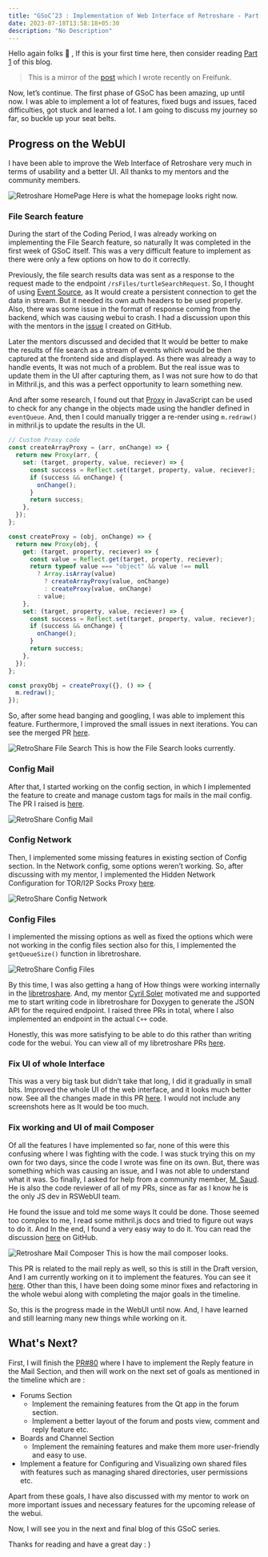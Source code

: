 ```yaml
---
title: "GSoC’23 : Implementation of Web Interface of Retroshare - Part 2"
date: 2023-07-18T13:58:18+05:30
description: "No Description"
---
```


Hello again folks 👋 ,
If this is your first time here, then consider reading [Part 1](https://blog.freifunk.net/2023/05/22/gsoc23-implementation-of-webui-of-retroshare/) of this blog.

> This is a mirror of the [post](https://blog.freifunk.net/2023/07/08/gsoc23-implementation-of-web-interface-of-retroshare-part-2/) which I wrote recently on Freifunk.

Now, let’s continue.
The first phase of GSoC has been amazing, up until now. I was able to implement
a lot of features, fixed bugs and issues, faced difficulties, got stuck and
learned a lot. I am going to discuss my journey so far, so buckle up your seat
belts.

## Progress on the WebUI

I have been able to improve the Web Interface of Retroshare very much in terms
of usability and a better UI. All thanks to my mentors and the community
members.

![Retroshare HomePage](https://blog.freifunk.net/wp-content/uploads/2023/07/Retroshare2-1536x841.png)
Here is what the homepage looks right now.

### File Search feature

During the start of the Coding Period, I was already working on implementing the
File Search feature, so naturally It was completed in the first week of GSoC
itself. This was a very difficult feature to implement as there were only a few
options on how to do it correctly.

Previously, the file search results data was sent as a response to the request
made to the endpoint `/rsFiles/turtleSearchRequest`. So, I thought of using
[Event Source](https://developer.mozilla.org/en-US/docs/Web/API/EventSource), as It would create a persistent connection to get the data in
stream. But it needed its own auth headers to be used properly. Also, there was
some issue in the format of response coming from the backend, which was causing
webui to crash. I had a discussion upon this with the mentors in the [issue](https://github.com/RetroShare/RSNewWebUI/issues/73) I
created on GitHub.

Later the mentors discussed and decided that It would be better to make the
results of file search as a stream of events which would be then captured at the
frontend side and displayed. As there was already a way to handle events, It was
not much of a problem. But the real issue was to update them in the UI after
capturing them, as I was not sure how to do that in Mithril.js, and this was a
perfect opportunity to learn something new.

And after some research, I found out that [Proxy](https://developer.mozilla.org/en-US/docs/Web/JavaScript/Reference/Global_Objects/Proxy) in JavaScript can be used to
check for any change in the objects made using the handler defined in
`eventQueue`. And, then I could manually trigger a re-render using `m.redraw()` in
mithril.js to update the results in the UI.

```js
// Custom Proxy code
const createArrayProxy = (arr, onChange) => {
  return new Proxy(arr, {
    set: (target, property, value, reciever) => {
      const success = Reflect.set(target, property, value, reciever);
      if (success && onChange) {
        onChange();
      }
      return success;
    },
  });
};

const createProxy = (obj, onChange) => {
  return new Proxy(obj, {
    get: (target, property, reciever) => {
      const value = Reflect.get(target, property, reciever);
      return typeof value === "object" && value !== null
        ? Array.isArray(value)
          ? createArrayProxy(value, onChange)
          : createProxy(value, onChange)
        : value;
    },
    set: (target, property, value, reciever) => {
      const success = Reflect.set(target, property, value, reciever);
      if (success && onChange) {
        onChange();
      }
      return success;
    },
  });
};

const proxyObj = createProxy({}, () => {
  m.redraw();
});
```

So, after some head banging and googling, I was able to implement this feature.
Furthermore, I improved the small issues in next iterations. You can see the
merged PR [here](https://github.com/RetroShare/RSNewWebUI/pull/74).

![RetroShare File Search](https://blog.freifunk.net/wp-content/uploads/2023/07/image-8-1536x841.png)
This is how the File Search looks currently.

### Config Mail

After that, I started working on the config section, in which I implemented the
feature to create and manage custom tags for mails in the mail config. The PR I
raised is [here](https://github.com/RetroShare/RSNewWebUI/pull/75).

![RetroShare Config Mail](https://blog.freifunk.net/wp-content/uploads/2023/07/image-9-1536x841.png)

### Config Network

Then, I implemented some missing features in existing section of Config section.
In the Network config, some options weren’t working. So, after discussing with
my mentor, I implemented the Hidden Network Configuration for TOR/I2P Socks
Proxy [here](https://github.com/RetroShare/RSNewWebUI/pull/76).

![RetroShare Config Network](https://blog.freifunk.net/wp-content/uploads/2023/07/image-10-1536x841.png)

### Config Files

I implemented the missing options as well as fixed the options which were not
working in the config files section also for this, I implemented the
`getQueueSize()` function in libretroshare.

![RetroShare Config Files](https://blog.freifunk.net/wp-content/uploads/2023/07/image-12-1024x560.png)

By this time, I was also getting a hang of How things were working internally in
the [libretroshare](https://github.com/RetroShare/libretroshare). And, my mentor [Cyril Soler](https://github.com/csoler) motivated me and supported me to
start writing code in libretroshare for Doxygen to generate the JSON API for the
required endpoint. I raised three PRs in total, where I also implemented an
endpoint in the actual `C++` code.

Honestly, this was more satisfying to be able to do this rather than writing
code for the webui. You can view all of my libretroshare PRs [here](https://github.com/RetroShare/libretroshare/pulls?q=is%3Apr+author%3Azelfroster+is%3Aclosed).

### Fix UI of whole Interface

This was a very big task but didn’t take that long, I did it gradually in small
bits. Improved the whole UI of the web interface, and it looks much better now.
See all the changes made in this PR [here](https://github.com/RetroShare/RSNewWebUI/pull/77).
I would not include any screenshots here as It would be too much.

### Fix working and UI of mail Composer

Of all the features I have implemented so far, none of this were this confusing
where I was fighting with the code. I was stuck trying this on my own for two
days, since the code I wrote was fine on its own. But, there was something which
was causing an issue, and I was not able to understand what it was. So finally,
I asked for help from a community member, [M. Saud](https://github.com/rottencandy). He is also the code reviewer
of all of my PRs, since as far as I know he is the only JS dev in RSWebUI team.

He found the issue and told me some ways It could be done. Those seemed too
complex to me, I read some mithril.js docs and tried to figure out ways to do
it. And In the end, I found a very easy way to do it. You can read the
discussion [here](https://github.com/RetroShare/RSNewWebUI/pull/77#issuecomment-1614640284) on GitHub.

![Retroshare Mail Composer](https://blog.freifunk.net/wp-content/uploads/2023/07/image-11-1024x560.png)
This is how the mail composer looks.

This PR is related to the mail reply as well, so this is still in the Draft
version, And I am currently working on it to implement the features. You can see
it [here](https://github.com/RetroShare/RSNewWebUI/pull/80). Other than this, I have been doing some minor fixes and refactoring in
the whole webui along with completing the major goals in the timeline.

So, this is the progress made in the WebUI until now. And, I have learned and still learning many new things while working on it.

## What's Next?

First, I will finish the [PR#80](https://github.com/RetroShare/RSNewWebUI/pull/80) where I have to implement the Reply feature in
the Mail Section, and then will work on the next set of goals as mentioned in
the timeline which are :

- Forums Section
  - Implement the remaining features from the Qt app in the forum section.
  - Implement a better layout of the forum and posts view, comment and reply feature etc.
- Boards and Channel Section
  - Implement the remaining features and make them more user-friendly and easy to use.
- Implement a feature for Configuring and Visualizing own shared files with features such as managing shared directories, user permissions etc.

Apart from these goals, I have also discussed with my mentor to work on more
important issues and necessary features for the upcoming release of the webui.

Now, I will see you in the next and final blog of this GSoC series.

Thanks for reading and have a great day : )
